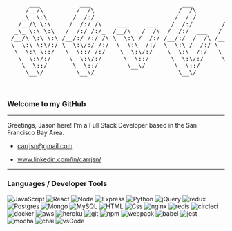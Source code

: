 

<pre>

      ___           ___                         ___           ___           ___           ___     
     /__/\         /  /\                       /  /\         /  /\         /__/\         /  /\    
    _\_ \:\       /  /:/_                     /  /:/        /  /::\       |  |::\       /  /:/_   
   /__/\ \:\     /  /:/ /\    ___     ___    /  /:/        /  /:/\:\      |  |:|:\     /  /:/ /\  
  _\_ \:\ \:\   /  /:/ /:/_  /__/\   /  /\  /  /:/  ___   /  /:/  \:\   __|__|:|\:\   /  /:/ /:/_ 
 /__/\ \:\ \:\ /__/:/ /:/ /\ \  \:\ /  /:/ /__/:/  /  /\ /__/:/ \__\:\ /__/::::| \:\ /__/:/ /:/ /\
 \  \:\ \:\/:/ \  \:\/:/ /:/  \  \:\  /:/  \  \:\ /  /:/ \  \:\ /  /:/ \  \:\~~\__\/ \  \:\/:/ /:/
  \  \:\ \::/   \  \::/ /:/    \  \:\/:/    \  \:\  /:/   \  \:\  /:/   \  \:\        \  \::/ /:/ 
   \  \:\/:/     \  \:\/:/      \  \::/      \  \:\/:/     \  \:\/:/     \  \:\        \  \:\/:/  
    \  \::/       \  \::/        \__\/        \  \::/       \  \::/       \  \:\        \  \::/   
     \__\/         \__\/                       \__\/         \__\/         \__\/         \__\/    


</pre>
                                                    
### Welcome to my GitHub ###
<hr>

Greetings, Jason here! I'm a Full Stack Developer based in the San Francisco Bay Area.

- carrjsn@gmail.com

- www.linkedin.com/in/carrjsn/

<hr>

### Languages / Developer Tools
<p>
  <img alt="JavaScript" src="https://img.shields.io/badge/JavaScript-F7DF1E?logo=javascript&logoColor=white&style=for-the-badge" />
  <img alt="React" src="https://img.shields.io/badge/React-61DAFB?logo=react&logoColor=white&style=for-the-badge" />
  <img alt="Node" src="https://img.shields.io/badge/NodeJS-339933?logo=node.js&logoColor=white&style=for-the-badge" />
  <img alt="Express" src="https://img.shields.io/badge/express-00BAFF?logo=express&logoColor=white&style=for-the-badge" />
  <img alt="Python" src="https://img.shields.io/badge/Python-3776AB?logo=python&logoColor=white&style=for-the-badge" />
  <img alt="jQuery" src="https://img.shields.io/badge/jQuery-0769AD?logo=jQuery&logoColor=white&style=for-the-badge" />
  <img alt="redux" src="https://img.shields.io/badge/redux-764ABC?logo=redux&logoColor=white&style=for-the-badge" />
  <img alt="Postgres" src="https://img.shields.io/badge/Postgres-4169E1?logo=postgreSQL&logoColor=white&style=for-the-badge" />
  <img alt="Mongo" src="https://img.shields.io/badge/Mongo-47A248?logo=mongoDB&logoColor=white&style=for-the-badge" />
  <img alt="MySQL" src="https://img.shields.io/badge/Mysql-F7DF1E?logo=mysql&logoColor=white&style=for-the-badge" />
  <img alt="HTML" src="https://img.shields.io/badge/HTML5-E34F26?logo=html5&logoColor=white&style=for-the-badge" />
  <img alt="Css" src="https://img.shields.io/badge/CSS3-1572B6?logo=css3&logoColor=white&style=for-the-badge" />
  <img alt="nginx" src="https://img.shields.io/badge/Nginx-009639?logo=nginx&logoColor=white&style=for-the-badge" />
  <img alt="redis" src="https://img.shields.io/badge/redis-DC382D?logo=redis&logoColor=white&style=for-the-badge" />
  <img alt="circleci" src="https://img.shields.io/badge/circleCI-343434?logo=circleCI&logoColor=white&style=for-the-badge" />
  <img alt="docker" src="https://img.shields.io/badge/docker-2496ED?logo=docker&logoColor=white&style=for-the-badge" />
  <img alt="aws" src="https://img.shields.io/badge/AWS-000111?logo=amazonaws&logoColor=white&style=for-the-badge" />
  <img alt="heroku" src="https://img.shields.io/badge/heroku-430098?logo=heroku&logoColor=white&style=for-the-badge" />
  <img alt="git" src="https://img.shields.io/badge/Git-F05032?logo=git&logoColor=white&style=for-the-badge" />
  <img alt="npm" src="https://img.shields.io/badge/npm-CB3837?logo=npm&logoColor=white&style=for-the-badge" />
  <img alt="webpack" src="https://img.shields.io/badge/webpack-8DD6F9?logo=webpack&logoColor=white&style=for-the-badge" />
  <img alt="babel" src="https://img.shields.io/badge/Babel-F9DC3E?logo=babel&logoColor=white&style=for-the-badge" />
  <img alt="jest" src="https://img.shields.io/badge/jest-C21325?logo=jest&logoColor=white&style=for-the-badge" />
  <img alt="mocha" src="https://img.shields.io/badge/mocha-8D6748?logo=mocha&logoColor=white&style=for-the-badge" />
  <img alt="chai" src="https://img.shields.io/badge/chai-A30701?logo=chai&logoColor=white&style=for-the-badge" />
  <img alt="vsCode" src="https://img.shields.io/badge/vsCode-007ACC?logo=visualstudioCode&logoColor=white&style=for-the-badge" />
</p>




<!--
**carrjsn/carrjsn** is a ✨ _special_ ✨ repository because its `README.md` (this file) appears on your GitHub profile.

Here are some ideas to get you started:

- 🔭 I’m currently working on ...
- 🌱 I’m currently learning ...
- 👯 I’m looking to collaborate on ...
- 🤔 I’m looking for help with ...
- 💬 Ask me about ...
- 📫 How to reach me: ...
- 😄 Pronouns: ...
- ⚡ Fun fact: ...
-->
